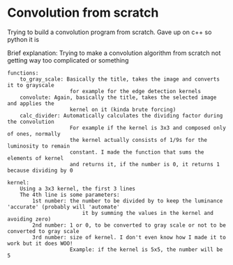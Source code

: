 # Convolution from scratch
 Trying to build a convolution program from scratch. Gave up on c++ so python it is

Brief explanation:
    Trying to make a convolution algorithm from scratch
    not getting way too complicated or something

    functions:
        to_gray_scale: Basically the title, takes the image and converts it to grayscale
                        for example for the edge detection kernels
        convolute: Again, basically the title, takes the selected image and applies the
                        kernel on it (kinda brute forcing)
        calc_divider: Automatically calculates the dividing factor during the convolution
                        For example if the kernel is 3x3 and composed only of ones, normally
                        the kernel actually consists of 1/9s for the luminosity to remain
                        constant. I made the function that sums the elements of kernel
                        and returns it, if the number is 0, it returns 1 because dividing by 0
    
    kernel: 
        Using a 3x3 kernel, the first 3 lines
        The 4th line is some parameters:
            1st number: the number to be divided by to keep the luminance 'accurate' (probably will 'automate'
                            it by summing the values in the kernel and avoiding zero)
            2nd number: 1 or 0, to be converted to gray scale or not to be converted to gray scale
            3rd number: size of kernel. I don't even know how I made it to work but it does WOO!
                        Example: if the kernel is 5x5, the number will be 5